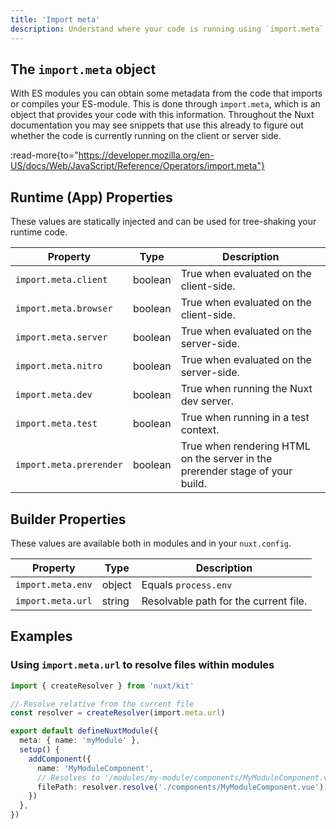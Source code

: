 ```yaml
---
title: 'Import meta'
description: Understand where your code is running using `import.meta`.
---
```


## The `import.meta` object

With ES modules you can obtain some metadata from the code that imports or compiles your ES-module.
This is done through `import.meta`, which is an object that provides your code with this information.
Throughout the Nuxt documentation you may see snippets that use this already to figure out whether the
code is currently running on the client or server side.

:read-more{to="https://developer.mozilla.org/en-US/docs/Web/JavaScript/Reference/Operators/import.meta"}

## Runtime (App) Properties

These values are statically injected and can be used for tree-shaking your runtime code.

Property | Type | Description
--- | --- | ---
`import.meta.client` | boolean | True when evaluated on the client-side.
`import.meta.browser` | boolean | True when evaluated on the client-side.
`import.meta.server` | boolean | True when evaluated on the server-side.
`import.meta.nitro` | boolean | True when evaluated on the server-side.
`import.meta.dev` | boolean | True when running the Nuxt dev server.
`import.meta.test` | boolean | True when running in a test context.
`import.meta.prerender` | boolean | True when rendering HTML on the server in the prerender stage of your build.

## Builder Properties

These values are available both in modules and in your `nuxt.config`.

Property | Type | Description
--- | --- | ---
`import.meta.env` | object | Equals `process.env`
`import.meta.url` | string | Resolvable path for the current file.

## Examples

### Using `import.meta.url` to resolve files within modules

```ts [modules/my-module/index.ts]
import { createResolver } from 'nuxt/kit'

// Resolve relative from the current file
const resolver = createResolver(import.meta.url)

export default defineNuxtModule({
  meta: { name: 'myModule' },
  setup() {
    addComponent({
      name: 'MyModuleComponent',
      // Resolves to '/modules/my-module/components/MyModuleComponent.vue'
      filePath: resolver.resolve('./components/MyModuleComponent.vue'),
    })
  },
})
```
